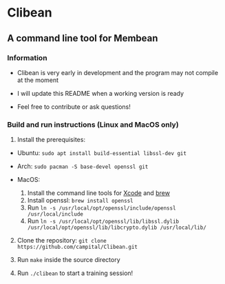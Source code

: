 
# Clibean

## A command line tool for Membean

### Information

- Clibean is very early in development and the program may not compile at the moment

- I will update this README when a working version is ready

- Feel free to contribute or ask questions!

  

### Build and run instructions (Linux and MacOS only)

1. Install the prerequisites:

- Ubuntu: `sudo apt install build-essential libssl-dev git`

- Arch: `sudo pacman -S base-devel openssl git`

- MacOS:
  1. Install the command line tools for [Xcode](https://developer.apple.com/xcode/) and [brew](https://brew.sh/)
  2. Install openssl: `brew install openssl`
  3. Run `ln -s /usr/local/opt/openssl/include/openssl /usr/local/include`
  4. Run `ln -s /usr/local/opt/openssl/lib/libssl.dylib /usr/local/opt/openssl/lib/libcrypto.dylib /usr/local/lib/`

2. Clone the repository: `git clone https://github.com/campital/Clibean.git`

3. Run `make` inside the source directory

4. Run `./clibean` to start a training session!